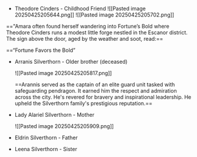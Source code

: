 - Theodore Cinders - Childhood Friend
  ![[Pasted image 20250425205644.png]]
  ![[Pasted image 20250425205702.png]]

=="Amara often found herself wandering into Fortune’s Bold where Theodore Cinders runs a modest little forge nestled in the Escanor district. The sign above the door, aged by the weather and soot, read:== 

==“Fortune Favors the Bold”



- Arranis Silverthorn - Older brother (deceased)
  
  ![[Pasted image 20250425205817.png]]
  
  ==Arannis served as the captain of an elite guard unit tasked with safeguarding pendragon. It earned him the respect and admiration across the city. He's revered for bravery and inspirational leadership. He upheld the Silverthorn family's prestigious reputation.==
  
  
  
- Lady Alariel Silverthorn - Mother
  
  ![[Pasted image 20250425205909.png]]
  
  
  
  
- Eldrin Silverthorn - Father
- Leena Silverthorn - Sister